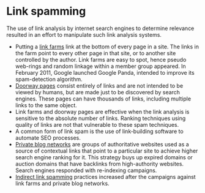 # Link spamming

The use of link analysis by internet search engines to determine relevance resulted in an effort to manipulate such link analysis systems.

* Putting a [link farms](Link-farms.md) link at the bottom of every page in a site. The links in the farm point to every other page in that site, or to another site controlled by the author. Link farms are easy to spot, hence pseudo web-rings and random linkage within a member group appeared. In February 2011, Google launched Google Panda, intended to improve its spam-detection algorithm.
* [Doorway pages](Doorway-pages.md) consist entirely of links and are not intended to be viewed by humans, but are made just to be discovered by search engines. These pages can have thousands of links, including multiple links to the same object.
* Link farms and doorway pages are effective when the link analysis is sensitive to the absolute number of links. Ranking techniques using quality of links are not that vulnerable to these spam techniques.
* A common form of link spam is the use of link-building software to automate SEO processes.
* [Private blog networks](Blog-networks.md) are groups of authoritative websites used as a source of contextual links that point to a particular site to achieve higher search engine ranking for it. This strategy buys up expired domains or auction domains that have backlinks from high-authority websites. Search engines responded with re-indexing campaigns.
* [Indirect link spamming](Indirect-link-spamming.md) practices increased after the campaigns against link farms and private blog networks.

